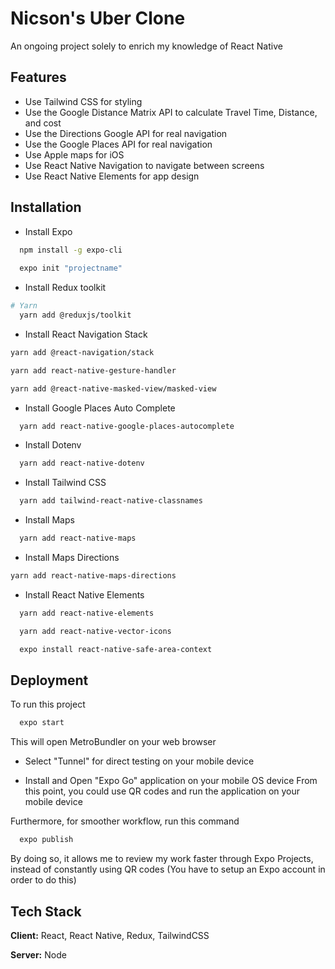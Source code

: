 

# Nicson's Uber Clone
An ongoing project solely to enrich my knowledge of React Native


## Features

- Use Tailwind CSS for styling
- Use the Google Distance Matrix API to calculate Travel Time, Distance, and cost
- Use the Directions Google API for real navigation
- Use the Google Places API for real navigation
- Use Apple maps for iOS 
- Use React Native Navigation to navigate between screens
- Use React Native Elements for app design


## Installation

- Install Expo

```bash
  npm install -g expo-cli
  
  expo init "projectname"
```

- Install Redux toolkit
```bash
# Yarn
  yarn add @reduxjs/toolkit
```
- Install React Navigation Stack
```bash
yarn add @react-navigation/stack

yarn add react-native-gesture-handler

yarn add @react-native-masked-view/masked-view
```
- Install Google Places Auto Complete
```bash
  yarn add react-native-google-places-autocomplete
```
- Install Dotenv
```bash
  yarn add react-native-dotenv
```
- Install Tailwind CSS
```bash
  yarn add tailwind-react-native-classnames
```
- Install Maps
```bash
  yarn add react-native-maps
```
- Install Maps Directions
```bash
yarn add react-native-maps-directions
```
- Install React Native Elements
```bash
  yarn add react-native-elements

  yarn add react-native-vector-icons

  expo install react-native-safe-area-context
```

## Deployment

To run this project
```bash
  expo start
```

This  will open MetroBundler on your web browser

- Select "Tunnel" for direct testing on your mobile device

- Install and Open "Expo Go" application on your mobile OS device
From this point, you could use QR codes and run the application on your mobile device

Furthermore, for smoother workflow, run this command
```bash
  expo publish
```
By doing so, it allows me to review my work faster through Expo Projects, instead of constantly using QR codes
(You have to setup an Expo account in order to do this)

## Tech Stack

**Client:** React, React Native, Redux, TailwindCSS

**Server:** Node

